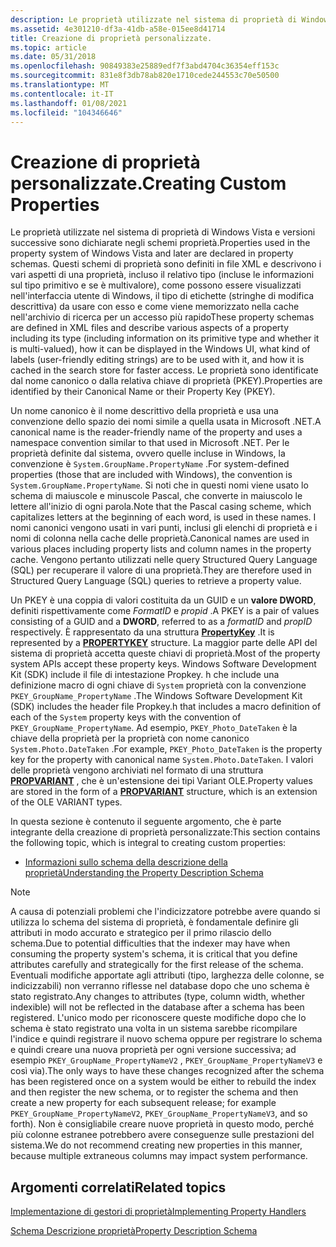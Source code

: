 ```yaml
---
description: Le proprietà utilizzate nel sistema di proprietà di Windows Vista e versioni successive sono dichiarate negli schemi proprietà.
ms.assetid: 4e301210-df3a-41db-a58e-015ee8d41714
title: Creazione di proprietà personalizzate.
ms.topic: article
ms.date: 05/31/2018
ms.openlocfilehash: 90849383e25889edf7f3abd4704c36354eff153c
ms.sourcegitcommit: 831e8f3db78ab820e1710cede244553c70e50500
ms.translationtype: MT
ms.contentlocale: it-IT
ms.lasthandoff: 01/08/2021
ms.locfileid: "104346646"
---
```

# <a name="creating-custom-properties"></a><span data-ttu-id="27e15-103">Creazione di proprietà personalizzate.</span><span class="sxs-lookup"><span data-stu-id="27e15-103">Creating Custom Properties</span></span>

<span data-ttu-id="27e15-104">Le proprietà utilizzate nel sistema di proprietà di Windows Vista e versioni successive sono dichiarate negli schemi proprietà.</span><span class="sxs-lookup"><span data-stu-id="27e15-104">Properties used in the property system of Windows Vista and later are declared in property schemas.</span></span> <span data-ttu-id="27e15-105">Questi schemi di proprietà sono definiti in file XML e descrivono i vari aspetti di una proprietà, incluso il relativo tipo (incluse le informazioni sul tipo primitivo e se è multivalore), come possono essere visualizzati nell'interfaccia utente di Windows, il tipo di etichette (stringhe di modifica descrittiva) da usare con esso e come viene memorizzato nella cache nell'archivio di ricerca per un accesso più rapido</span><span class="sxs-lookup"><span data-stu-id="27e15-105">These property schemas are defined in XML files and describe various aspects of a property including its type (including information on its primitive type and whether it is multi-valued), how it can be displayed in the Windows UI, what kind of labels (user-friendly editing strings) are to be used with it, and how it is cached in the search store for faster access.</span></span> <span data-ttu-id="27e15-106">Le proprietà sono identificate dal nome canonico o dalla relativa chiave di proprietà (PKEY).</span><span class="sxs-lookup"><span data-stu-id="27e15-106">Properties are identified by their Canonical Name or their Property Key (PKEY).</span></span>

<span data-ttu-id="27e15-107">Un nome canonico è il nome descrittivo della proprietà e usa una convenzione dello spazio dei nomi simile a quella usata in Microsoft .NET.</span><span class="sxs-lookup"><span data-stu-id="27e15-107">A canonical name is the reader-friendly name of the property and uses a namespace convention similar to that used in Microsoft .NET.</span></span> <span data-ttu-id="27e15-108">Per le proprietà definite dal sistema, ovvero quelle incluse in Windows, la convenzione è `System.GroupName.PropertyName` .</span><span class="sxs-lookup"><span data-stu-id="27e15-108">For system-defined properties (those that are included with Windows), the convention is `System.GroupName.PropertyName`.</span></span> <span data-ttu-id="27e15-109">Si noti che in questi nomi viene usato lo schema di maiuscole e minuscole Pascal, che converte in maiuscolo le lettere all'inizio di ogni parola.</span><span class="sxs-lookup"><span data-stu-id="27e15-109">Note that the Pascal casing scheme, which capitalizes letters at the beginning of each word, is used in these names.</span></span> <span data-ttu-id="27e15-110">I nomi canonici vengono usati in vari punti, inclusi gli elenchi di proprietà e i nomi di colonna nella cache delle proprietà.</span><span class="sxs-lookup"><span data-stu-id="27e15-110">Canonical names are used in various places including property lists and column names in the property cache.</span></span> <span data-ttu-id="27e15-111">Vengono pertanto utilizzati nelle query Structured Query Language (SQL) per recuperare il valore di una proprietà.</span><span class="sxs-lookup"><span data-stu-id="27e15-111">They are therefore used in Structured Query Language (SQL) queries to retrieve a property value.</span></span>

<span data-ttu-id="27e15-112">Un PKEY è una coppia di valori costituita da un GUID e un **valore DWORD**, definiti rispettivamente come *FormatID* e *propid* .</span><span class="sxs-lookup"><span data-stu-id="27e15-112">A PKEY is a pair of values consisting of a GUID and a **DWORD**, referred to as a *formatID* and *propID* respectively.</span></span> <span data-ttu-id="27e15-113">È rappresentato da una struttura [**PropertyKey**](/windows/win32/api/wtypes/ns-wtypes-propertykey) .</span><span class="sxs-lookup"><span data-stu-id="27e15-113">It is represented by a [**PROPERTYKEY**](/windows/win32/api/wtypes/ns-wtypes-propertykey) structure.</span></span> <span data-ttu-id="27e15-114">La maggior parte delle API del sistema di proprietà accetta queste chiavi di proprietà.</span><span class="sxs-lookup"><span data-stu-id="27e15-114">Most of the property system APIs accept these property keys.</span></span> <span data-ttu-id="27e15-115">Windows Software Development Kit (SDK) include il file di intestazione Propkey. h che include una definizione macro di ogni chiave di `System` proprietà con la convenzione `PKEY_GroupName_PropertyName` .</span><span class="sxs-lookup"><span data-stu-id="27e15-115">The Windows Software Development Kit (SDK) includes the header file Propkey.h that includes a macro definition of each of the `System` property keys with the convention of `PKEY_GroupName_PropertyName`.</span></span> <span data-ttu-id="27e15-116">Ad esempio, `PKEY_Photo_DateTaken` è la chiave della proprietà per la proprietà con nome canonico `System.Photo.DateTaken` .</span><span class="sxs-lookup"><span data-stu-id="27e15-116">For example, `PKEY_Photo_DateTaken` is the property key for the property with canonical name `System.Photo.DateTaken`.</span></span> <span data-ttu-id="27e15-117">I valori delle proprietà vengono archiviati nel formato di una struttura [**PROPVARIANT**](/windows/win32/api/propidlbase/ns-propidlbase-propvariant) , che è un'estensione dei tipi Variant OLE.</span><span class="sxs-lookup"><span data-stu-id="27e15-117">Property values are stored in the form of a [**PROPVARIANT**](/windows/win32/api/propidlbase/ns-propidlbase-propvariant) structure, which is an extension of the OLE VARIANT types.</span></span>

<span data-ttu-id="27e15-118">In questa sezione è contenuto il seguente argomento, che è parte integrante della creazione di proprietà personalizzate:</span><span class="sxs-lookup"><span data-stu-id="27e15-118">This section contains the following topic, which is integral to creating custom properties:</span></span>

-   [<span data-ttu-id="27e15-119">Informazioni sullo schema della descrizione della proprietà</span><span class="sxs-lookup"><span data-stu-id="27e15-119">Understanding the Property Description Schema</span></span>](./propdesc-schema-entry.md)

> [!Note]  
> <span data-ttu-id="27e15-120">A causa di potenziali problemi che l'indicizzatore potrebbe avere quando si utilizza lo schema del sistema di proprietà, è fondamentale definire gli attributi in modo accurato e strategico per il primo rilascio dello schema.</span><span class="sxs-lookup"><span data-stu-id="27e15-120">Due to potential difficulties that the indexer may have when consuming the property system's schema, it is critical that you define attributes carefully and strategically for the first release of the schema.</span></span> <span data-ttu-id="27e15-121">Eventuali modifiche apportate agli attributi (tipo, larghezza delle colonne, se indicizzabili) non verranno riflesse nel database dopo che uno schema è stato registrato.</span><span class="sxs-lookup"><span data-stu-id="27e15-121">Any changes to attributes (type, column width, whether indexible) will not be reflected in the database after a schema has been registered.</span></span> <span data-ttu-id="27e15-122">L'unico modo per riconoscere queste modifiche dopo che lo schema è stato registrato una volta in un sistema sarebbe ricompilare l'indice e quindi registrare il nuovo schema oppure per registrare lo schema e quindi creare una nuova proprietà per ogni versione successiva; ad esempio `PKEY_GroupName_PropertyNameV2` , `PKEY_GroupName_PropertyNameV3` e così via).</span><span class="sxs-lookup"><span data-stu-id="27e15-122">The only ways to have these changes recognized after the schema has been registered once on a system would be either to rebuild the index and then register the new schema, or to register the schema and then create a new property for each subsequent release; for example `PKEY_GroupName_PropertyNameV2`, `PKEY_GroupName_PropertyNameV3`, and so forth).</span></span> <span data-ttu-id="27e15-123">Non è consigliabile creare nuove proprietà in questo modo, perché più colonne estranee potrebbero avere conseguenze sulle prestazioni del sistema.</span><span class="sxs-lookup"><span data-stu-id="27e15-123">We do not recommend creating new properties in this manner, because multiple extraneous columns may impact system performance.</span></span>

 

## <a name="related-topics"></a><span data-ttu-id="27e15-124">Argomenti correlati</span><span class="sxs-lookup"><span data-stu-id="27e15-124">Related topics</span></span>

<dl> <dt>

[<span data-ttu-id="27e15-125">Implementazione di gestori di proprietà</span><span class="sxs-lookup"><span data-stu-id="27e15-125">Implementing Property Handlers</span></span>](./building-property-handlers.md)
</dt> <dt>

[<span data-ttu-id="27e15-126">Schema Descrizione proprietà</span><span class="sxs-lookup"><span data-stu-id="27e15-126">Property Description Schema</span></span>](./propdesc-schema-entry.md)
</dt> </dl>

 

 
